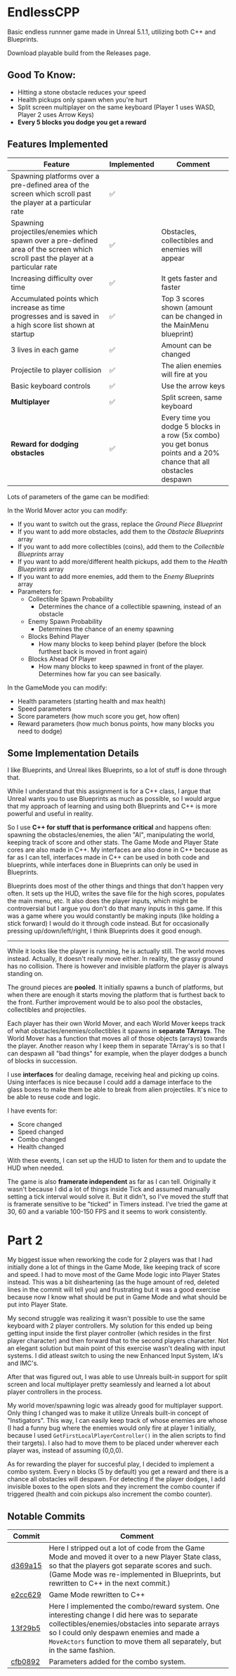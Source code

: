 # EndlessCPP

Basic endless runnner game made in Unreal 5.1.1, utilizing both C++ and Blueprints.

Download playable build from the Releases page.

## Good To Know:

- Hitting a stone obstacle reduces your speed
- Health pickups only spawn when you're hurt
- Split screen multiplayer on the same keyboard (Player 1 uses WASD, Player 2 uses Arrow Keys)
- **Every 5 blocks you dodge you get a reward**

## Features Implemented

| Feature                                                                                                                          | Implemented | Comment                                                                                                            |
| -------------------------------------------------------------------------------------------------------------------------------- | ----------- | ------------------------------------------------------------------------------------------------------------------ |
| Spawning platforms over a pre-defined area of the screen which scroll past the player at a particular rate                       | ✅          |                                                                                                                    |
| Spawning projectiles/enemies which spawn over a pre-defined area of the screen which scroll past the player at a particular rate | ✅          | Obstacles, collectibles and enemies will appear                                                                    |
| Increasing difficulty over time                                                                                                  | ✅          | It gets faster and faster                                                                                          |
| Accumulated points which increase as time progresses and is saved in a high score list shown at startup                          | ✅          | Top 3 scores shown (amount can be changed in the MainMenu blueprint)                                               |
| 3 lives in each game                                                                                                             | ✅          | Amount can be changed                                                                                              |
| Projectile to player collision                                                                                                   | ✅          | The alien enemies will fire at you                                                                                 |
| Basic keyboard controls                                                                                                          | ✅          | Use the arrow keys                                                                                                 |
| **Multiplayer**                                                                                                                  | ✅          | Split screen, same keyboard                                                                                        |
| **Reward for dodging obstacles**                                                                                                 | ✅          | Every time you dodge 5 blocks in a row (5x combo) you get bonus points and a 20% chance that all obstacles despawn |

Lots of parameters of the game can be modified:

In the World Mover actor you can modify:

- If you want to switch out the grass, replace the _Ground Piece Blueprint_
- If you want to add more obstacles, add them to the _Obstacle Blueprints_ array
- If you want to add more collectibles (coins), add them to the _Collectible Blueprints_ array
- If you want to add more/different health pickups, add them to the _Health Blueprints_ array
- If you want to add more enemies, add them to the _Enemy Blueprints_ array
- Parameters for:
  - Collectible Spawn Probability
    - Determines the chance of a collectible spawning, instead of an obstacle
  - Enemy Spawn Probability
    - Determines the chance of an enemy spawning
  - Blocks Behind Player
    - How many blocks to keep behind player (before the block furthest back is moved in front again)
  - Blocks Ahead Of Player
    - How many blocks to keep spawned in front of the player. Determines how far you can see basically.

In the GameMode you can modify:

- Health parameters (starting health and max health)
- Speed parameters
- Score parameters (how much score you get, how often)
- Reward parameters (how much bonus points, how many blocks you need to dodge)

## Some Implementation Details

I like Blueprints, and Unreal likes Blueprints, so a lot of stuff is done through that.

While I understand that this assignment is for a C++ class, I argue that Unreal wants you to use Blueprints as much as possible, so I would argue that my approach of learning and using both Blueprints and C++ is more powerful and useful in reality.

So I use **C++ for stuff that is performance critical** and happens often: spawning the obstacles/enemies, the alien "AI", manipulating the world, keeping track of score and other stats. The Game Mode and Player State cores are also made in C++. My interfaces are also done in C++ because as far as I can tell, interfaces made in C++ can be used in both code and blueprints, while interfaces done in Blueprints can only be used in Blueprints.

Blueprints does most of the other things and things that don't happen very often. It sets up the HUD, writes the save file for the high scores, populates the main menu, etc. It also does the player inputs, which might be controversial but I argue you don't do that many inputs in this game. If this was a game where you would constantly be making inputs (like holding a stick forward) I would do it through code instead. But for occasionally pressing up/down/left/right, I think Blueprints does it good enough.

---

While it looks like the player is running, he is actually still. The world moves instead. Actually, it doesn't really move either. In reality, the grassy ground has no collision. There is however and invisible platform the player is always standing on.

The ground pieces are **pooled**. It initially spawns a bunch of platforms, but when there are enough it starts moving the platform that is furthest back to the front.
Further improvement would be to also pool the obstacles, collectibles and projectiles.

Each player has their own World Mover, and each World Mover keeps track of what obstacles/enemies/collectibles it spawns in **separate TArrays**. The World Mover has a function that moves all of those objects (arrays) towards the player. Another reason why I keep them in separate TArray's is so that I can despawn all "bad things" for example, when the player dodges a bunch of blocks in succession.

I use **interfaces** for dealing damage, receiving heal and picking up coins. Using interfaces is nice because I could add a damage interface to the glass boxes to make them be able to break from alien projectiles. It's nice to be able to reuse code and logic.

I have events for:

- Score changed
- Speed changed
- Combo changed
- Health changed

With these events, I can set up the HUD to listen for them and to update the HUD when needed.

The game is also **framerate independent** as far as I can tell. Originally it wasn't because I did a lot of things inside Tick and assumed manually setting a tick interval would solve it. But it didn't, so I've moved the stuff that is framerate sensitive to be "ticked" in Timers instead. I've tried the game at 30, 60 and a variable 100-150 FPS and it seems to work consistently.

# Part 2

My biggest issue when reworking the code for 2 players was that I had initially done a lot of things in the Game Mode, like keeping track of score and speed. I had to move most of the Game Mode logic into Player States instead. This was a bit disheartening (as the huge amount of red, deleted lines in the commit will tell you) and frustrating but it was a good exercise because now I know what should be put in Game Mode and what should be put into Player State.

My second struggle was realizing it wasn't possible to use the same keyboard with 2 player controllers. My solution for this ended up being getting input inside the first player controller (which resides in the first player character) and then forward that to the second players character. Not an elegant solution but main point of this exercise wasn't dealing with input systems. I did atleast switch to using the new Enhanced Input System, IA's and IMC's.

After that was figured out, I was able to use Unreals built-in support for split screen and local multiplayer pretty seamlessly and learned a lot about player controllers in the process.

My world mover/spawning logic was already good for multiplayer support. Only thing I changed was to make it utilize Unreals built-in concept of "Instigators". This way, I can easily keep track of whose enemies are whose (I had a funny bug where the enemies would only fire at player 1 initially, because I used `GetFirstLocalPlayerController()` in the alien scripts to find their targets). I also had to move them to be placed under wherever each player was, instead of assuming (0,0,0).

As for rewarding the player for succesful play, I decided to implement a combo system. Every n blocks (5 by default) you get a reward and there is a chance all obstacles will despawn. For detecting if the player dodges, I add invisible boxes to the open slots and they increment the combo counter if triggered (health and coin pickups also increment the combo counter).

## Notable Commits

| Commit                                                                                           | Comment                                                                                                                                                                                                                                                                  |
| ------------------------------------------------------------------------------------------------ | ------------------------------------------------------------------------------------------------------------------------------------------------------------------------------------------------------------------------------------------------------------------------ | 
| [d369a15](https://github.com/lambdan/EndlessCPP/commit/d369a158f908078d5e2853f799ef1b247fac3046) | Here I stripped out a lot of code from the Game Mode and moved it over to a new Player State class, so that the players got separate scores and such. (Game Mode was re-implemented in Blueprints, but rewritten to C++ in the next commit.)                             |     |
| [e2cc629](https://github.com/lambdan/EndlessCPP/commit/e2cc629ab93e275627f64b48948f23d90ec77d1e) | Game Mode rewritten to C++                                                                                                                                                                                                                                               |
| [13f29b5](https://github.com/lambdan/EndlessCPP/commit/13f29b57af8b0e2111e2280ce6c61192a33f4937) | Here I implemented the combo/reward system. One interesting change I did here was to separate collectibles/enemies/obstacles into separate arrays so I could only despawn enemies and made a `MoveActors` function to move them all separately, but in the same fashion. |
| [cfb0892](https://github.com/lambdan/EndlessCPP/commit/cfb08924355b9a52eb81b447ff15717fbe7973fc) | Parameters added for the combo system.                                                                                                                                                                                                                                   |
